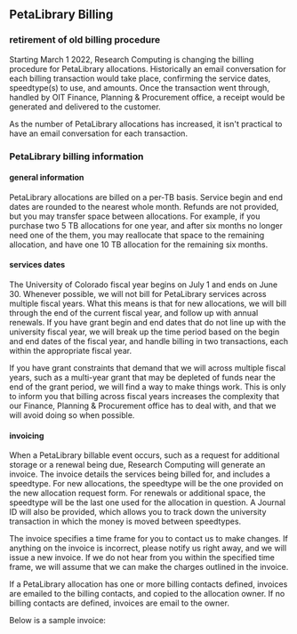 ## PetaLibrary Billing

### retirement of old billing procedure

Starting March 1 2022, Research Computing is changing the billing
procedure for PetaLibrary allocations. Historically an email conversation
for each billing transaction would take place, confirming the service
dates, speedtype(s) to use, and amounts. Once the transaction went
through, handled by OIT Finance, Planning & Procurement office, a receipt
would be generated and delivered to the customer.

As the number of PetaLibrary allocations has increased, it isn't practical
to have an email conversation for each transaction.



### PetaLibrary billing information



#### general information

PetaLibrary allocations are billed on a per-TB basis. Service begin
and end dates are rounded to the nearest whole month.  Refunds are not
provided, but you may transfer space between allocations. For example,
if you purchase two 5 TB allocations for one year, and after six months
no longer need one of the them, you may reallocate that space to the
remaining allocation, and have one 10 TB allocation for the remaining
six months.



#### services dates

The University of Colorado fiscal year begins on July 1 and ends on June
30. Whenever possible, we will not bill for PetaLibrary services across
multiple fiscal years. What this means is that for new allocations,
we will bill through the end of the current fiscal year, and follow
up with annual renewals. If you have grant begin and end dates that do
not line up with the university fiscal year, we will break up the time
period based on the begin and end dates of the fiscal year, and handle
billing in two transactions, each within the appropriate fiscal year.

If you have grant constraints that demand that we will across multiple
fiscal years, such as a multi-year grant that may be depleted of funds
near the end of the grant period, we will find a way to make things
work. This is only to inform you that billing across fiscal years
increases the complexity that our Finance, Planning & Procurement office
has to deal with, and that we will avoid doing so when possible.



#### invoicing

When a PetaLibrary billable event occurs, such as a request for additional
storage or a renewal being due, Research Computing will generate an
invoice. The invoice details the services being billed for, and includes
a speedtype. For new allocations, the speedtype will be the one provided
on the new allocation request form. For renewals or additional space,
the speedtype will be the last one used for the allocation in question. A
Journal ID will also be provided, which allows you to track down the
university transaction in which the money is moved between speedtypes.

The invoice specifies a time frame for you to contact us to make
changes. If anything on the invoice is incorrect, please notify us right
away, and we will issue a new invoice. If we do not hear from you within
the specified time frame, we will assume that we can make the charges
outlined in the invoice.

If a PetaLibrary allocation has one or more billing contacts defined,
invoices are emailed to the billing contacts, and copied to the allocation
owner. If no billing contacts are defined, invoices are email to the
owner.

Below is a sample invoice:

<sample invoice.pdf>

